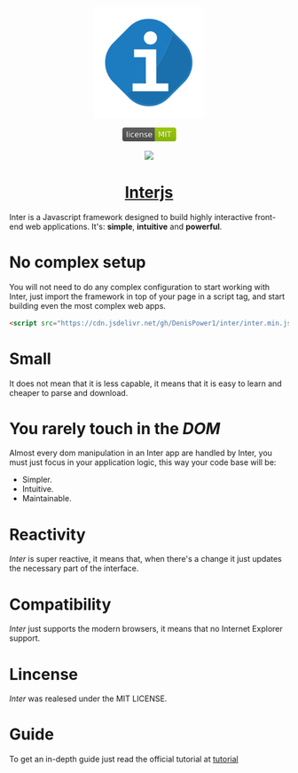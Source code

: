 <p align="center">
<a href="http://interjs.epizy.com">
 <img src="https://github.com/DenisPower1/inter/blob/main/Inter.png"
      width="200" 
      >
      </a>
 
 </p>

<div align="center">
 <span>

<a href="https://github.com/DenisPower1/inter/blob/main/LICENSE">
 <img  width="97" src="https://github.com/DenisPower1/inter/blob/main/license.svg">


  </a>
 
  </span>
   <span>

<a href="https://github.com/DenisPower1/inter/">




 <img src="https://img.shields.io/github/v/release/DenisPower1/inter.svg"
      width="100" 
      >
      </a>
 
 
 </span>
 
</div>
 
<h1 align="center"> <a href="http://interjs.epizy.com">Interjs</a></h1>


Inter is a Javascript framework designed to build highly interactive front-end web applications.
It's: **simple**, **intuitive** and **powerful**.


# No complex setup

You will not need to do any complex configuration to start working with Inter, just import the
framework in top of your page in a script tag, and start building even the most complex web apps.

```html
<script src="https://cdn.jsdelivr.net/gh/DenisPower1/inter/inter.min.js"><script>
```

# Small

It does not mean that it is less capable, it means that it is easy to learn and cheaper to parse and download.

# You rarely touch in the *DOM*

Almost every dom manipulation in an Inter app are handled by Inter, you  must just focus in your application logic, this way your code base will be:

* Simpler.
* Intuitive.
* Maintainable.

# Reactivity

*Inter* is super reactive, it means that, when there's a change it just updates the necessary part of the interface.

# Compatibility

*Inter* just supports the modern browsers, it means that no Internet Explorer support.

# Lincense

*Inter* was realesed under the MIT LICENSE.

# Guide

To get an in-depth guide just read the official tutorial at [tutorial](http://interjs.epizy.com/v1/tutorial/pt/instalacao)

